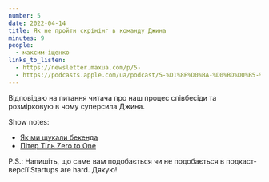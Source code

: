 ```yaml
---
number: 5
date: 2022-04-14
title: Як не пройти скрінінг в команду Джина
minutes: 9
people:
  - максим-іщенко
links_to_listen:
  - https://newsletter.maxua.com/p/5-
  - https://podcasts.apple.com/ua/podcast/5-%D1%8F%D0%BA-%D0%BD%D0%B5-%D0%BF%D1%80%D0%BE%D0%B9%D1%82%D0%B8-%D1%81%D0%BA%D1%80%D1%96%D0%BD%D1%96%D0%BD%D0%B3-%D0%B2-%D0%BA%D0%BE%D0%BC%D0%B0%D0%BD%D0%B4%D1%83-%D0%B4%D0%B6%D0%B8%D0%BD%D0%B0/id1616301447?i=1000557628923
---
```


Відповідаю на питання читача про наш процес співбесіди та розмірковую в чому суперсила Джина.

Show notes:

- [Як ми шукали бекенда][1]
- [Пітер Тіль Zero to One][2]

P.S.: Напишіть, що саме вам подобається чи не подобається в подкаст-версії Startups are hard. Дякую!

[1]: /startups-are-hard/04/
[2]: https://www.amazon.com/dp/B00J6YBOFQ/ref=dp-kindle-redirect?_encoding=UTF8&btkr=1
